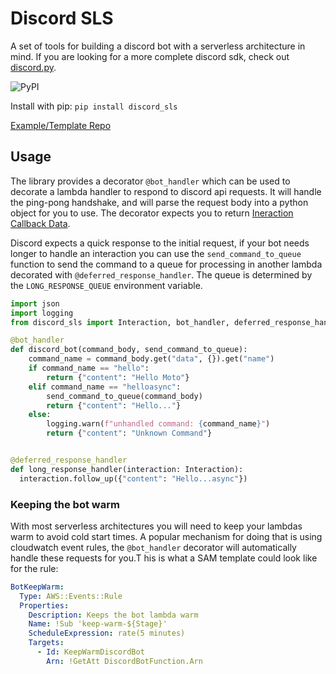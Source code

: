 # Discord SLS

A set of tools for building a discord bot with a serverless architecture in mind. If you are looking for a more complete discord sdk, check out [discord.py](https://github.com/Rapptz/discord.py).

![PyPI](https://img.shields.io/pypi/v/discord_sls)

Install with pip: `pip install discord_sls`

[Example/Template Repo](https://github.com/beverts312/discord-bot-template)

## Usage

The library provides a decorator `@bot_handler` which can be used to decorate a lambda handler to respond to discord api requests.
It will handle the ping-pong handshake, and will parse the request body into a python object for you to use. The decorator expects you to return [Ineraction Callback Data](https://discord.com/developers/docs/interactions/receiving-and-responding#interaction-response-object-interaction-callback-data-structure).

Discord expects a quick response to the initial request, if your bot needs longer to handle an interaction you can use the `send_command_to_queue` function to send the command to a queue for processing in another lambda decorated with `@deferred_response_handler`. The queue is determined by the `LONG_RESPONSE_QUEUE` environment variable.

```py
import json
import logging
from discord_sls import Interaction, bot_handler, deferred_response_handler

@bot_handler
def discord_bot(command_body, send_command_to_queue):
    command_name = command_body.get("data", {}).get("name")
    if command_name == "hello":
        return {"content": "Hello Moto"}
    elif command_name == "helloasync":
        send_command_to_queue(command_body)
        return {"content": "Hello..."}
    else:
        logging.warn(f"unhandled command: {command_name}")
        return {"content": "Unknown Command"}


@deferred_response_handler
def long_response_handler(interaction: Interaction):
  interaction.follow_up({"content": "Hello...async"})
```

### Keeping the bot warm

With most serverless architectures you will need to keep your lambdas warm to avoid cold start times. A popular mechanism for doing that is using cloudwatch event rules, the `@bot_handler` decorator will automatically handle these requests for you.T his is what a SAM template could look like for the rule:

```yml
BotKeepWarm:
  Type: AWS::Events::Rule
  Properties:
    Description: Keeps the bot lambda warm
    Name: !Sub 'keep-warm-${Stage}'
    ScheduleExpression: rate(5 minutes)
    Targets:
      - Id: KeepWarmDiscordBot
        Arn: !GetAtt DiscordBotFunction.Arn
```
